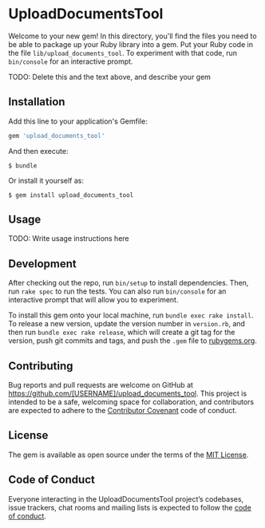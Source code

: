 # UploadDocumentsTool

Welcome to your new gem! In this directory, you'll find the files you need to be able to package up your Ruby library into a gem. Put your Ruby code in the file `lib/upload_documents_tool`. To experiment with that code, run `bin/console` for an interactive prompt.

TODO: Delete this and the text above, and describe your gem

## Installation

Add this line to your application's Gemfile:

```ruby
gem 'upload_documents_tool'
```

And then execute:

    $ bundle

Or install it yourself as:

    $ gem install upload_documents_tool

## Usage

TODO: Write usage instructions here

## Development

After checking out the repo, run `bin/setup` to install dependencies. Then, run `rake spec` to run the tests. You can also run `bin/console` for an interactive prompt that will allow you to experiment.

To install this gem onto your local machine, run `bundle exec rake install`. To release a new version, update the version number in `version.rb`, and then run `bundle exec rake release`, which will create a git tag for the version, push git commits and tags, and push the `.gem` file to [rubygems.org](https://rubygems.org).

## Contributing

Bug reports and pull requests are welcome on GitHub at https://github.com/[USERNAME]/upload_documents_tool. This project is intended to be a safe, welcoming space for collaboration, and contributors are expected to adhere to the [Contributor Covenant](http://contributor-covenant.org) code of conduct.

## License

The gem is available as open source under the terms of the [MIT License](https://opensource.org/licenses/MIT).

## Code of Conduct

Everyone interacting in the UploadDocumentsTool project’s codebases, issue trackers, chat rooms and mailing lists is expected to follow the [code of conduct](https://github.com/[USERNAME]/upload_documents_tool/blob/master/CODE_OF_CONDUCT.md).
